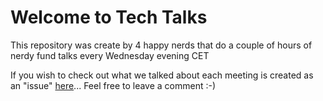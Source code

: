 # Welcome to Tech Talks

This repository was create by 4 happy nerds that do a couple of hours of nerdy fund talks every Wednesday evening CET

If you wish to check out what we talked about each meeting is created as an "issue" [here](https://github.com/TheHappyNerds/techtalks/issues)... Feel free to leave a comment :-)
